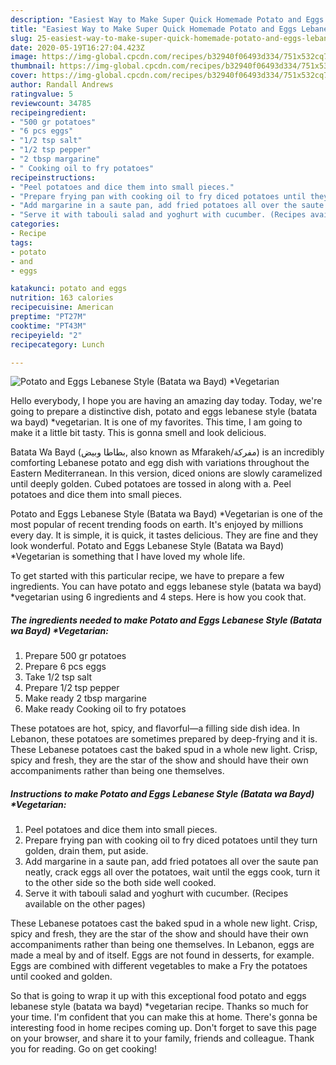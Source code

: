 ```yaml
---
description: "Easiest Way to Make Super Quick Homemade Potato and Eggs Lebanese Style (Batata wa Bayd) *Vegetarian"
title: "Easiest Way to Make Super Quick Homemade Potato and Eggs Lebanese Style (Batata wa Bayd) *Vegetarian"
slug: 25-easiest-way-to-make-super-quick-homemade-potato-and-eggs-lebanese-style-batata-wa-bayd-vegetarian
date: 2020-05-19T16:27:04.423Z
image: https://img-global.cpcdn.com/recipes/b32940f06493d334/751x532cq70/potato-and-eggs-lebanese-style-batata-wa-bayd-vegetarian-recipe-main-photo.jpg
thumbnail: https://img-global.cpcdn.com/recipes/b32940f06493d334/751x532cq70/potato-and-eggs-lebanese-style-batata-wa-bayd-vegetarian-recipe-main-photo.jpg
cover: https://img-global.cpcdn.com/recipes/b32940f06493d334/751x532cq70/potato-and-eggs-lebanese-style-batata-wa-bayd-vegetarian-recipe-main-photo.jpg
author: Randall Andrews
ratingvalue: 5
reviewcount: 34785
recipeingredient:
- "500 gr potatoes"
- "6 pcs eggs"
- "1/2 tsp salt"
- "1/2 tsp pepper"
- "2 tbsp margarine"
- " Cooking oil to fry potatoes"
recipeinstructions:
- "Peel potatoes and dice them into small pieces."
- "Prepare frying pan with cooking oil to fry diced potatoes until they turn golden, drain them, put aside."
- "Add margarine in a saute pan, add fried potatoes all over the saute pan neatly, crack eggs all over the potatoes, wait until the eggs cook, turn it to the other side so the both side well cooked."
- "Serve it with tabouli salad and yoghurt with cucumber. (Recipes available on the other pages)"
categories:
- Recipe
tags:
- potato
- and
- eggs

katakunci: potato and eggs 
nutrition: 163 calories
recipecuisine: American
preptime: "PT27M"
cooktime: "PT43M"
recipeyield: "2"
recipecategory: Lunch

---
```



![Potato and Eggs Lebanese Style (Batata wa Bayd) *Vegetarian](https://img-global.cpcdn.com/recipes/b32940f06493d334/751x532cq70/potato-and-eggs-lebanese-style-batata-wa-bayd-vegetarian-recipe-main-photo.jpg)

Hello everybody, I hope you are having an amazing day today. Today, we're going to prepare a distinctive dish, potato and eggs lebanese style (batata wa bayd) *vegetarian. It is one of my favorites. This time, I am going to make it a little bit tasty. This is gonna smell and look delicious.

Batata Wa Bayd (بطاطا وبيض, also known as Mfarakeh/مفركة‎) is an incredibly comforting Lebanese potato and egg dish with variations throughout the Eastern Mediterranean. In this version, diced onions are slowly caramelized until deeply golden. Cubed potatoes are tossed in along with a. Peel potatoes and dice them into small pieces.

Potato and Eggs Lebanese Style (Batata wa Bayd) *Vegetarian is one of the most popular of recent trending foods on earth. It's enjoyed by millions every day. It is simple, it is quick, it tastes delicious. They are fine and they look wonderful. Potato and Eggs Lebanese Style (Batata wa Bayd) *Vegetarian is something that I have loved my whole life.


To get started with this particular recipe, we have to prepare a few ingredients. You can have potato and eggs lebanese style (batata wa bayd) *vegetarian using 6 ingredients and 4 steps. Here is how you cook that.

<!--inarticleads1-->

##### The ingredients needed to make Potato and Eggs Lebanese Style (Batata wa Bayd) *Vegetarian:

1. Prepare 500 gr potatoes
1. Prepare 6 pcs eggs
1. Take 1/2 tsp salt
1. Prepare 1/2 tsp pepper
1. Make ready 2 tbsp margarine
1. Make ready  Cooking oil to fry potatoes


These potatoes are hot, spicy, and flavorful—a filling side dish idea. In Lebanon, these potatoes are sometimes prepared by deep-frying and it is. These Lebanese potatoes cast the baked spud in a whole new light. Crisp, spicy and fresh, they are the star of the show and should have their own accompaniments rather than being one themselves. 

<!--inarticleads2-->

##### Instructions to make Potato and Eggs Lebanese Style (Batata wa Bayd) *Vegetarian:

1. Peel potatoes and dice them into small pieces.
1. Prepare frying pan with cooking oil to fry diced potatoes until they turn golden, drain them, put aside.
1. Add margarine in a saute pan, add fried potatoes all over the saute pan neatly, crack eggs all over the potatoes, wait until the eggs cook, turn it to the other side so the both side well cooked.
1. Serve it with tabouli salad and yoghurt with cucumber. (Recipes available on the other pages)


These Lebanese potatoes cast the baked spud in a whole new light. Crisp, spicy and fresh, they are the star of the show and should have their own accompaniments rather than being one themselves. In Lebanon, eggs are made a meal by and of itself. Eggs are not found in desserts, for example. Eggs are combined with different vegetables to make a Fry the potatoes until cooked and golden. 

So that is going to wrap it up with this exceptional food potato and eggs lebanese style (batata wa bayd) *vegetarian recipe. Thanks so much for your time. I'm confident that you can make this at home. There's gonna be interesting food in home recipes coming up. Don't forget to save this page on your browser, and share it to your family, friends and colleague. Thank you for reading. Go on get cooking!

